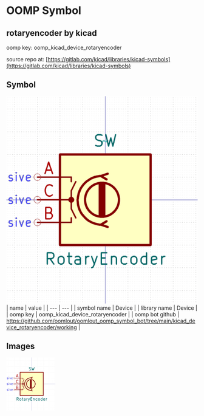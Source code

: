 # OOMP Symbol  
## rotaryencoder  by kicad  
  
oomp key: oomp_kicad_device_rotaryencoder  
  
source repo at: [https://gitlab.com/kicad/libraries/kicad-symbols](https://gitlab.com/kicad/libraries/kicad-symbols)  
## Symbol  
  
[![working.png](working_600.png)](working.png)  
| name | value | 
| --- | --- | 
| symbol name | Device | 
| library name | Device | 
| oomp key | oomp_kicad_device_rotaryencoder | 
| oomp bot github | https://github.com/oomlout/oomlout_oomp_symbol_bot/tree/main/kicad_device_rotaryencoder/working | 
## Images  
  
[![working.png](working_140.png)](working.png)  
